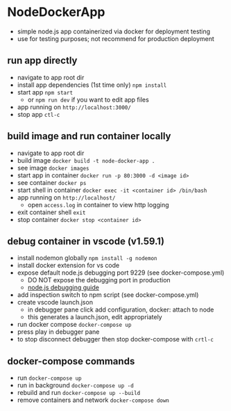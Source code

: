 # NodeDockerApp
- simple node.js app containerized via docker for deployment testing
- use for testing purposes; not recommend for production deployment

## run app directly
- navigate to app root dir
- install app dependencies (1st time only) `npm install`
- start app `npm start`
  - or `npm run dev` if you want to edit app files
- app running on `http://localhost:3000/`
- stop app `ctl-c`

## build image and run container locally
- navigate to app root dir
- build image `docker build -t node-docker-app .`
- see image `docker images`
- start app in container `docker run -p 80:3000 -d <image id>`
- see container `docker ps`
- start shell in container `docker exec -it <container id> /bin/bash`
- app running on `http://localhost/`
  - open `access.log` in container to view http logging
- exit container shell `exit`
- stop container `docker stop <container id>`

## debug container in vscode (v1.59.1)
- install nodemon globally `npm install -g nodemon`
- install docker extension for vs code
- expose default node.js debugging port 9229 (see docker-compose.yml)
  - DO NOT expose the debugging port in production
  - [node.js debugging guide](https://nodejs.org/en/docs/guides/debugging-getting-started/)
- add inspection switch to npm script (see docker-compose.yml)
- create vscode launch.json
  - in debugger pane click add configuration, docker: attach to node
  - this generates a launch.json, edit appropriately
- run docker compose `docker-compose up`
- press play in debugger pane
- to stop disconnect debugger then stop docker-compose with `crtl-c`

## docker-compose commands
- run `docker-compose up`
- run in background `docker-compose up -d`
- rebuild and run `docker-compose up --build`
- remove containers and network `docker-compose down`